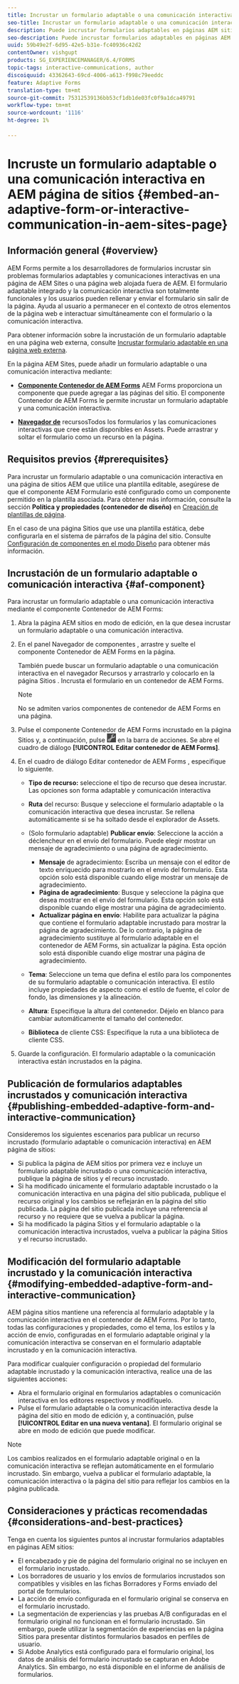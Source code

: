 ```yaml
---
title: Incrustar un formulario adaptable o una comunicación interactiva en AEM página de sitios
seo-title: Incrustar un formulario adaptable o una comunicación interactiva en AEM página de sitios
description: Puede incrustar formularios adaptables en páginas AEM sitios. Los usuarios pueden rellenar y enviar formularios sin salir de las páginas del sitio.
seo-description: Puede incrustar formularios adaptables en páginas AEM sitios. Los usuarios pueden rellenar y enviar formularios sin salir de las páginas del sitio.
uuid: 59b49e2f-6d95-42e5-b31e-fc40936c42d2
contentOwner: vishgupt
products: SG_EXPERIENCEMANAGER/6.4/FORMS
topic-tags: interactive-communications, author
discoiquuid: 43362643-69cd-4006-a613-f998c79eeddc
feature: Adaptive Forms
translation-type: tm+mt
source-git-commit: 75312539136bb53cf1db1de03fc0f9a1dca49791
workflow-type: tm+mt
source-wordcount: '1116'
ht-degree: 1%

---
```



# Incruste un formulario adaptable o una comunicación interactiva en AEM página de sitios {#embed-an-adaptive-form-or-interactive-communication-in-aem-sites-page}

## Información general {#overview}

AEM Forms permite a los desarrolladores de formularios incrustar sin problemas formularios adaptables y comunicaciones interactivas en una página de AEM Sites o una página web alojada fuera de AEM. El formulario adaptable integrado y la comunicación interactiva son totalmente funcionales y los usuarios pueden rellenar y enviar el formulario sin salir de la página. Ayuda al usuario a permanecer en el contexto de otros elementos de la página web e interactuar simultáneamente con el formulario o la comunicación interactiva.

Para obtener información sobre la incrustación de un formulario adaptable en una página web externa, consulte [Incrustar formulario adaptable en una página web externa](/help/forms/using/embed-adaptive-form-external-web-page.md).

En la página AEM Sites, puede añadir un formulario adaptable o una comunicación interactiva mediante:

* **[Componente Contenedor de AEM Forms](/help/forms/using/embed-adaptive-form-aem-sites.md#af-component)**
AEM Forms proporciona un componente que puede agregar a las páginas del sitio. El componente Contenedor de AEM Forms le permite incrustar un formulario adaptable y una comunicación interactiva.

* **[Navegador de](/help/forms/using/embed-adaptive-form-aem-sites.md#asset-browser)**
recursosTodos los formularios y las comunicaciones interactivas que cree están disponibles en Assets. Puede arrastrar y soltar el formulario como un recurso en la página.

## Requisitos previos {#prerequisites}

Para incrustar un formulario adaptable o una comunicación interactiva en una página de sitios AEM que utilice una plantilla editable, asegúrese de que el componente AEM Formulario esté configurado como un componente permitido en la plantilla asociada. Para obtener más información, consulte la sección **Política y propiedades (contenedor de diseño)** en [Creación de plantillas de página](/help/sites-authoring/templates.md).

En el caso de una página Sitios que use una plantilla estática, debe configurarla en el sistema de párrafos de la página del sitio. Consulte [Configuración de componentes en el modo Diseño](/help/sites-authoring/default-components-designmode.md) para obtener más información.

## Incrustación de un formulario adaptable o comunicación interactiva {#af-component}

Para incrustar un formulario adaptable o una comunicación interactiva mediante el componente Contenedor de AEM Forms:

1. Abra la página AEM sitios en modo de edición, en la que desea incrustar un formulario adaptable o una comunicación interactiva.
1. En el panel Navegador de componentes , arrastre y suelte el componente Contenedor de AEM Forms en la página.

   También puede buscar un formulario adaptable o una comunicación interactiva en el navegador Recursos y arrastrarlo y colocarlo en la página Sitios . Incrusta el formulario en un contenedor de AEM Forms.

   >[!NOTE]
   >
   >No se admiten varios componentes de contenedor de AEM Forms en una página.

1. Pulse el componente Contenedor de AEM Forms incrustado en la página Sitios y, a continuación, pulse ![settings_icon](assets/settings_icon.png) en la barra de acciones. Se abre el cuadro de diálogo **[!UICONTROL Editar contenedor de AEM Forms]**.
1. En el cuadro de diálogo Editar contenedor de AEM Forms , especifique lo siguiente.

   * **Tipo de recurso:** seleccione el tipo de recurso que desea incrustar. Las opciones son forma adaptable y comunicación interactiva
   * **Ruta** del recurso: Busque y seleccione el formulario adaptable o la comunicación interactiva que desea incrustar. Se rellena automáticamente si se ha soltado desde el explorador de Assets.
   * (Solo formulario adaptable) **Publicar envío**: Seleccione la acción a déclencheur en el envío del formulario. Puede elegir mostrar un mensaje de agradecimiento o una página de agradecimiento.

      * **Mensaje** de agradecimiento: Escriba un mensaje con el editor de texto enriquecido para mostrarlo en el envío del formulario. Esta opción solo está disponible cuando elige mostrar un mensaje de agradecimiento.
      * **Página de agradecimiento**: Busque y seleccione la página que desea mostrar en el envío del formulario. Esta opción solo está disponible cuando elige mostrar una página de agradecimiento.
      * **Actualizar página en envío**: Habilite para actualizar la página que contiene el formulario adaptable incrustado para mostrar la página de agradecimiento. De lo contrario, la página de agradecimiento sustituye al formulario adaptable en el contenedor de AEM Forms, sin actualizar la página. Esta opción solo está disponible cuando elige mostrar una página de agradecimiento.
   * **Tema**: Seleccione un tema que defina el estilo para los componentes de su formulario adaptable o comunicación interactiva. El estilo incluye propiedades de aspecto como el estilo de fuente, el color de fondo, las dimensiones y la alineación.
   * **Altura**: Especifique la altura del contenedor. Déjelo en blanco para cambiar automáticamente el tamaño del contenedor.
   * **Biblioteca** de cliente CSS: Especifique la ruta a una biblioteca de cliente CSS.


1. Guarde la configuración. El formulario adaptable o la comunicación interactiva están incrustados en la página.

## Publicación de formularios adaptables incrustados y comunicación interactiva {#publishing-embedded-adaptive-form-and-interactive-communication}

Consideremos los siguientes escenarios para publicar un recurso incrustado (formulario adaptable o comunicación interactiva) en AEM página de sitios:

* Si publica la página de AEM sitios por primera vez e incluye un formulario adaptable incrustado o una comunicación interactiva, publique la página de sitios y el recurso incrustado.
* Si ha modificado únicamente el formulario adaptable incrustado o la comunicación interactiva en una página del sitio publicada, publique el recurso original y los cambios se reflejarán en la página del sitio publicada. La página del sitio publicada incluye una referencia al recurso y no requiere que se vuelva a publicar la página.
* Si ha modificado la página Sitios y el formulario adaptable o la comunicación interactiva incrustados, vuelva a publicar la página Sitios y el recurso incrustado.

## Modificación del formulario adaptable incrustado y la comunicación interactiva {#modifying-embedded-adaptive-form-and-interactive-communication}

AEM página sitios mantiene una referencia al formulario adaptable y la comunicación interactiva en el contenedor de AEM Forms. Por lo tanto, todas las configuraciones y propiedades, como el tema, los estilos y la acción de envío, configuradas en el formulario adaptable original y la comunicación interactiva se conservan en el formulario adaptable incrustado y en la comunicación interactiva.

Para modificar cualquier configuración o propiedad del formulario adaptable incrustado y la comunicación interactiva, realice una de las siguientes acciones:

* Abra el formulario original en formularios adaptables o comunicación interactiva en los editores respectivos y modifíquelo.
* Pulse el formulario adaptable o la comunicación interactiva desde la página del sitio en modo de edición y, a continuación, pulse **[!UICONTROL Editar en una nueva ventana]**. El formulario original se abre en modo de edición que puede modificar.

>[!NOTE]
>
>Los cambios realizados en el formulario adaptable original o en la comunicación interactiva se reflejan automáticamente en el formulario incrustado. Sin embargo, vuelva a publicar el formulario adaptable, la comunicación interactiva o la página del sitio para reflejar los cambios en la página publicada.

## Consideraciones y prácticas recomendadas {#considerations-and-best-practices}

Tenga en cuenta los siguientes puntos al incrustar formularios adaptables en páginas AEM sitios:

* El encabezado y pie de página del formulario original no se incluyen en el formulario incrustado.
* Los borradores de usuario y los envíos de formularios incrustados son compatibles y visibles en las fichas Borradores y Forms enviado del portal de formularios.
* La acción de envío configurada en el formulario original se conserva en el formulario incrustado.
* La segmentación de experiencias y las pruebas A/B configuradas en el formulario original no funcionan en el formulario incrustado. Sin embargo, puede utilizar la segmentación de experiencias en la página Sitios para presentar distintos formularios basados en perfiles de usuario.
* Si Adobe Analytics está configurado para el formulario original, los datos de análisis del formulario incrustado se capturan en Adobe Analytics. Sin embargo, no está disponible en el informe de análisis de formularios.

